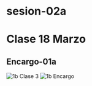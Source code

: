 # sesion-02a
# Clase 18 Marzo

## Encargo-01a
![1b Clase 3](https://github.com/user-attachments/assets/eb6be92b-bc01-4643-9e94-76e767fbc5ae)
![1b Encargo](https://github.com/user-attachments/assets/a041a8da-21f4-4068-8d1e-c776fe92b4e7)
